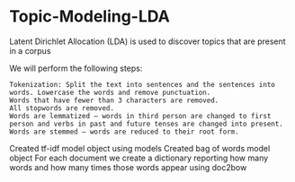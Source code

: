 # Topic-Modeling-LDA
Latent Dirichlet Allocation (LDA) is used to discover topics that are present in a corpus


We will perform the following steps:
```
Tokenization: Split the text into sentences and the sentences into words. Lowercase the words and remove punctuation.
Words that have fewer than 3 characters are removed.
All stopwords are removed.
Words are lemmatized — words in third person are changed to first person and verbs in past and future tenses are changed into present.
Words are stemmed — words are reduced to their root form.
```

Created tf-idf model object using models
Created bag of words model object
For each document we create a dictionary reporting how many words and how many times those words appear using doc2bow
